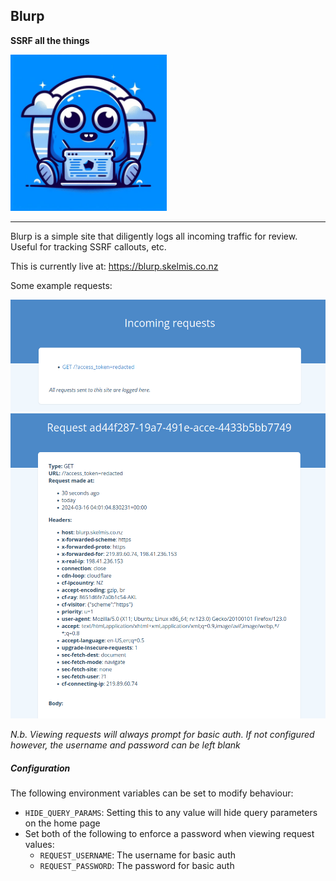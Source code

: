 Blurp
---

**SSRF all the things** 

<img src="images/logo.jpeg" alt="drawing" width="250"/>

---

Blurp is a simple site that diligently logs all incoming traffic for review. Useful for tracking SSRF callouts, etc.

This is currently live at: https://blurp.skelmis.co.nz

Some example requests:

![img.png](images/img.png)
![img_1.png](images/img_1.png)

*N.b. Viewing requests will always prompt for basic auth. If not configured however, the username and password can be left blank*

##### Configuration

The following environment variables can be set to modify behaviour:
- `HIDE_QUERY_PARAMS`: Setting this to any value will hide query parameters on the home page
- Set both of the following to enforce a password when viewing request values:
  - `REQUEST_USERNAME`: The username for basic auth
  - `REQUEST_PASSWORD`: The password for basic auth